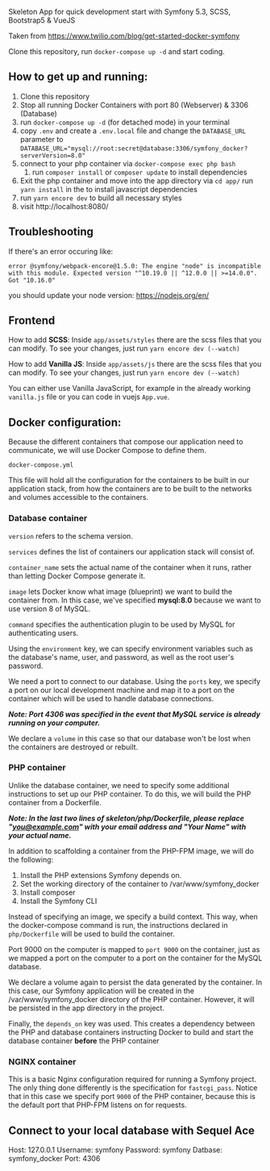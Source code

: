 Skeleton App for quick development start with Symfony 5.3, SCSS, Bootstrap5 & VueJS

Taken from https://www.twilio.com/blog/get-started-docker-symfony

Clone this repository, run `docker-compose up -d` and start coding.

## How to get up and running:

1. Clone this repository
2. Stop all running Docker Containers with port 80 (Webserver) & 3306 (Database)
3. run `docker-compose up -d` (for detached mode) in your terminal
4. copy `.env` and create a `.env.local` file and change the `DATABASE_URL` parameter to `DATABASE_URL="mysql://root:secret@database:3306/symfony_docker?serverVersion=8.0"`
5. connect to your php container via `docker-compose exec php bash`
   1. run `composer install` or `composer update` to install dependencies
6. Exit the php container and move into the app directory via `cd app/` run `yarn install` in the to install javascript dependencies
7. run `yarn encore dev` to build all necessary styles
8. visit http://localhost:8080/

## Troubleshooting
If there's an error occuring like:

`error @symfony/webpack-encore@1.5.0: The engine "node" is incompatible with this module. Expected version "^10.19.0 || ^12.0.0 || >=14.0.0". Got "10.16.0"`

you should update your node version: https://nodejs.org/en/

## Frontend
How to add **SCSS**:
Inside `app/assets/styles` there are the scss files that you can modify. To see your changes, just run `yarn encore dev (--watch)`

How to add **Vanilla JS**:
Inside `app/assets/js` there are the scss files that you can modify. To see your changes, just run `yarn encore dev (--watch)`

You can either use Vanilla JavaScript, for example in the already working `vanilla.js` file or you can code in vuejs `App.vue`.


## Docker configuration:

Because the different containers that compose our application need to communicate, we will use Docker Compose to define them.

`docker-compose.yml`

This file will hold all the configuration for the containers to be built in our application stack, from how the containers are to be built to the networks and volumes accessible to the containers.

### Database container 

`version` refers to the schema version.

`services` defines the list of containers our application stack will consist of.

`container_name` sets the actual name of the container when it runs, rather than letting Docker Compose generate it.

`image` lets Docker know what image (blueprint) we want to build the container from. In this case, we've specified **mysql:8.0** because we want to use version 8 of MySQL.

`command` specifies the authentication plugin to be used by MySQL for authenticating users. 

Using the `environment` key, we can specify environment variables such as the database's name, user, and password, as well as the root user's password.

We need a port to connect to our database. Using the `ports` key, we specify a port on our local development machine and map it to a port on the container which will be used to handle database connections.

**_Note: Port 4306 was specified in the event that MySQL service is already running on your computer._**

We declare a `volume` in this case so that our database won't be lost when the containers are destroyed or rebuilt.


### PHP container

Unlike the database container, we need to specify some additional instructions to set up our PHP container. To do this, we will build the PHP container from a Dockerfile.

**_Note: In the last two lines of skeleton/php/Dockerfile, please replace "you@example.com" with your email address and "Your Name" with your actual name._**

In addition to scaffolding a container from the PHP-FPM image, we will do the following:

1. Install the PHP extensions Symfony depends on.
2. Set the working directory of the container to /var/www/symfony_docker
3. Install composer
4. Install the Symfony CLI

Instead of specifying an image, we specify a build context. This way, when the docker-compose command is run, the instructions declared in `php/Dockerfile` will be used to build the container.

Port 9000 on the computer is mapped to `port 9000` on the container, just as we mapped a port on the computer to a port on the container for the MySQL database.

We declare a volume again to persist the data generated by the container. In this case, our Symfony application will be created in the /var/www/symfony_docker directory of the PHP container. However, it will be persisted in the app directory in the project.

Finally, the `depends_on` key was used. This creates a dependency between the PHP and database containers instructing Docker to build and start the database container **before** the PHP container


### NGINX container

This is a basic Nginx configuration required for running a Symfony project. The only thing done differently is the specification for `fastcgi_pass`. Notice that in this case we specify port `9000` of the PHP container, because this is the default port that PHP-FPM listens on for requests.


## Connect to your local database with Sequel Ace

Host: 127.0.0.1
Username: symfony
Password: symfony
Datbase: symfony_docker
Port: 4306
